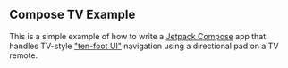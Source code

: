## Compose TV Example

This is a simple example of how to write a [Jetpack Compose](https://developer.android.com/jetpack/compose) app that handles TV-style ["ten-foot UI"](https://en.wikipedia.org/wiki/10-foot_user_interface) navigation using a directional pad on a TV remote.